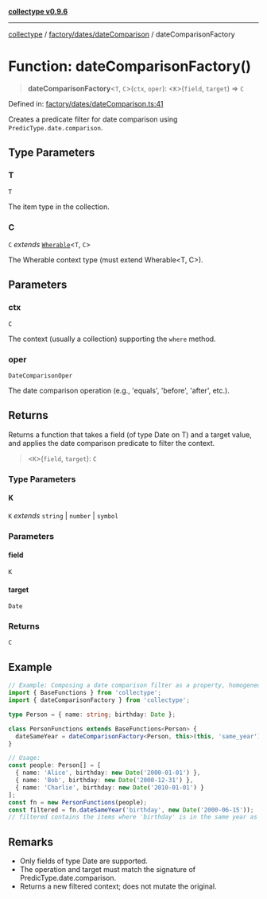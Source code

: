 [**collectype v0.9.6**](../../../../README.md)

***

[collectype](../../../../modules.md) / [factory/dates/dateComparison](../README.md) / dateComparisonFactory

# Function: dateComparisonFactory()

> **dateComparisonFactory**\<`T`, `C`\>(`ctx`, `oper`): \<`K`\>(`field`, `target`) => `C`

Defined in: [factory/dates/dateComparison.ts:41](https://github.com/maduhaime/collectype/blob/ba52424b164c706fb5e7ecc5581685b53a2ac88d/src/factory/dates/dateComparison.ts#L41)

Creates a predicate filter for date comparison using `PredicType.date.comparison`.

## Type Parameters

### T

`T`

The item type in the collection.

### C

`C` *extends* [`Wherable`](../../../../types/utility/type-aliases/Wherable.md)\<`T`, `C`\>

The Wherable context type (must extend Wherable<T, C>).

## Parameters

### ctx

`C`

The context (usually a collection) supporting the `where` method.

### oper

`DateComparisonOper`

The date comparison operation (e.g., 'equals', 'before', 'after', etc.).

## Returns

Returns a function that takes a field (of type Date on T) and a target value, and applies the date comparison predicate to filter the context.

> \<`K`\>(`field`, `target`): `C`

### Type Parameters

#### K

`K` *extends* `string` \| `number` \| `symbol`

### Parameters

#### field

`K`

#### target

`Date`

### Returns

`C`

## Example

```ts
// Example: Composing a date comparison filter as a property, homogeneous model
import { BaseFunctions } from 'collectype';
import { dateComparisonFactory } from 'collectype';

type Person = { name: string; birthday: Date };

class PersonFunctions extends BaseFunctions<Person> {
  dateSameYear = dateComparisonFactory<Person, this>(this, 'same_year');
}

// Usage:
const people: Person[] = [
  { name: 'Alice', birthday: new Date('2000-01-01') },
  { name: 'Bob', birthday: new Date('2000-12-31') },
  { name: 'Charlie', birthday: new Date('2010-01-01') }
];
const fn = new PersonFunctions(people);
const filtered = fn.dateSameYear('birthday', new Date('2000-06-15'));
// filtered contains the items where 'birthday' is in the same year as June 15, 2000
```

## Remarks

- Only fields of type Date are supported.
- The operation and target must match the signature of PredicType.date.comparison.
- Returns a new filtered context; does not mutate the original.
